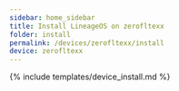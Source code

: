 ```yaml
---
sidebar: home_sidebar
title: Install LineageOS on zerofltexx
folder: install
permalink: /devices/zerofltexx/install
device: zerofltexx
---
```

{% include templates/device_install.md %}
